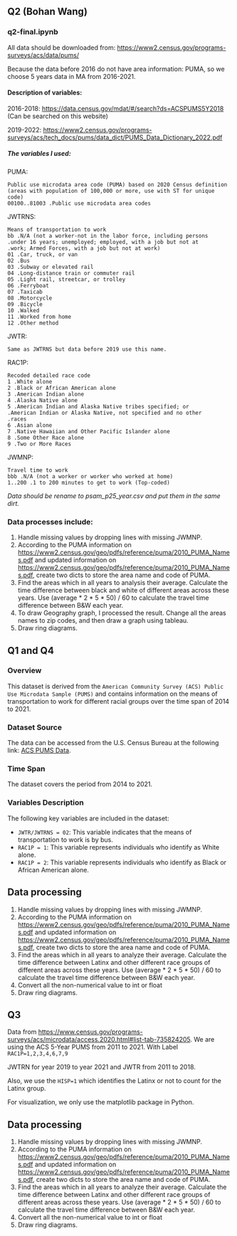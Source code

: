 ## Q2 (Bohan Wang)

### q2-final.ipynb

All data should be downloaded from: https://www2.census.gov/programs-surveys/acs/data/pums/

Because the data before 2016 do not have area information: PUMA, so we choose 5 years data in MA from 2016-2021.

#### Description of variables: 
2016-2018: https://data.census.gov/mdat/#/search?ds=ACSPUMS5Y2018 (Can be searched on this website)

2019-2022: https://www2.census.gov/programs-surveys/acs/tech_docs/pums/data_dict/PUMS_Data_Dictionary_2022.pdf

##### The variables I used:

PUMA: 

    Public use microdata area code (PUMA) based on 2020 Census definition 
    (areas with population of 100,000 or more, use with ST for unique code)
    00100..81003 .Public use microdata area codes

JWTRNS:    

    Means of transportation to work
    bb .N/A (not a worker-not in the labor force, including persons
    .under 16 years; unemployed; employed, with a job but not at
    .work; Armed Forces, with a job but not at work)
    01 .Car, truck, or van
    02 .Bus
    03 .Subway or elevated rail
    04 .Long-distance train or commuter rail
    05 .Light rail, streetcar, or trolley
    06 .Ferryboat
    07 .Taxicab
    08 .Motorcycle
    09 .Bicycle
    10 .Walked
    11 .Worked from home
    12 .Other method

JWTR: 

    Same as JWTRNS but data before 2019 use this name.

RAC1P:

    Recoded detailed race code
    1 .White alone
    2 .Black or African American alone
    3 .American Indian alone
    4 .Alaska Native alone
    5 .American Indian and Alaska Native tribes specified; or
    .American Indian or Alaska Native, not specified and no other
    .races
    6 .Asian alone
    7 .Native Hawaiian and Other Pacific Islander alone
    8 .Some Other Race alone
    9 .Two or More Races

JWMNP:

    Travel time to work
    bbb .N/A (not a worker or worker who worked at home)
    1..200 .1 to 200 minutes to get to work (Top-coded)


_Data should be rename to psam_p25_year.csv and put them in the same dirt._

### Data processes include: 

1. Handle missing values by dropping lines with missing JWMNP.
2. According to the PUMA information on https://www2.census.gov/geo/pdfs/reference/puma/2010_PUMA_Names.pdf and updated information on https://www2.census.gov/geo/pdfs/reference/puma/2010_PUMA_Names.pdf, create two dicts to store the area name and code of PUMA.
3. Find the areas which in all years to analysis their average. Calculate the time difference between black and white of different areas across these years. Use (average * 2 * 5 * 50) / 60 to calculate the travel time difference between B&W each year.
4. To draw Geography graph, I processed the result. Change all the areas names to zip codes, and then draw a graph using tableau. 
5. Draw ring diagrams.

## Q1 and Q4

### Overview
This dataset is derived from the `American Community Survey (ACS) Public Use Microdata Sample (PUMS)` and contains information on the means of transportation to work for different racial groups over the time span of 2014 to 2021.

### Dataset Source
The data can be accessed from the U.S. Census Bureau at the following link: [ACS PUMS Data](https://www2.census.gov/programs-surveys/acs/data/pums/).

### Time Span
The dataset covers the period from 2014 to 2021.

### Variables Description
The following key variables are included in the dataset:

- `JWTR/JWTRNS = 02`: This variable indicates that the means of transportation to work is by bus.
- `RAC1P = 1`: This variable represents individuals who identify as White alone.
- `RAC1P = 2`: This variable represents individuals who identify as Black or African American alone.

## Data processing ##

1. Handle missing values by dropping lines with missing JWMNP.
2. According to the PUMA information on https://www2.census.gov/geo/pdfs/reference/puma/2010_PUMA_Names.pdf and updated information on https://www2.census.gov/geo/pdfs/reference/puma/2010_PUMA_Names.pdf, create two dicts to store the area name and code of PUMA.
3. Find the areas which in all years to analyze their average. Calculate the time difference between Latinx and other different race groups of different areas across these years. Use (average * 2 * 5 * 50) / 60 to calculate the travel time difference between B&W each year.
4. Convert all the non-numerical value to int or float
5. Draw ring diagrams.




## Q3 ##

Data from https://www.census.gov/programs-surveys/acs/microdata/access.2020.html#list-tab-735824205. 
We are using the  ACS 5-Year PUMS from 2011 to 2021. 
With Label `RAC1P=1,2,3,4,6,7,9` 

JWTRN for year 2019 to year 2021 and JWTR from 2011 to 2018.

Also, we use the `HISP=1` which identifies the Latinx or not to count for the Latinx group.

For visualization, we only use the matplotlib package in Python.

## Data processing ##

1. Handle missing values by dropping lines with missing JWMNP.
2. According to the PUMA information on https://www2.census.gov/geo/pdfs/reference/puma/2010_PUMA_Names.pdf and updated information on https://www2.census.gov/geo/pdfs/reference/puma/2010_PUMA_Names.pdf, create two dicts to store the area name and code of PUMA.
3. Find the areas which in all years to analyze their average. Calculate the time difference between Latinx and other different race groups of different areas across these years. Use (average * 2 * 5 * 50) / 60 to calculate the travel time difference between B&W each year.
4. Convert all the non-numerical value to int or float
5. Draw ring diagrams.

